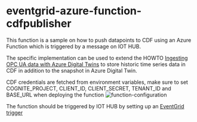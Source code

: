 # eventgrid-azure-function-cdfpublisher
This function is a sample on how to push datapoints to CDF using an Azure Function which is triggered by a message on IOT HUB.

The specific implementation can be used to extend the HOWTO [Ingesting OPC UA data with Azure Digital Twins](https://docs.microsoft.com/en-us/azure/digital-twins/how-to-ingest-opcua-data?tabs=cli) 
to store historic time series data in CDF in addition to the snapshot in Azure Digital Twin.

CDF credentials are fetched from environment variables, make sure to set COGNITE_PROJECT, CLIENT_ID, CLIENT_SECRET, TENANT_ID and BASE_URL when deploying the function
![function-configuration](https://user-images.githubusercontent.com/51971968/158560021-cd051df6-68b7-48bd-9a6d-c7a65ca7dcf8.png)

The function should be triggered by IOT HUB by setting up an [EventGrid trigger](https://docs.microsoft.com/en-us/azure/digital-twins/how-to-ingest-opcua-data?tabs=cli#create-event-subscription)


